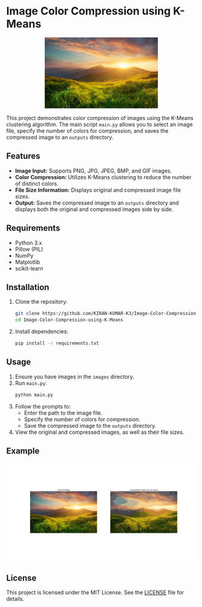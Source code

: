
# Image Color Compression using K-Means

<p align="center">
  <img src="images/6.png" alt="Color Compression" width="300">
</p>

This project demonstrates color compression of images using the K-Means clustering algorithm. The main script `main.py` allows you to select an image file, specify the number of colors for compression, and saves the compressed image to an `outputs` directory.

## Features

- **Image Input:** Supports PNG, JPG, JPEG, BMP, and GIF images.
- **Color Compression:** Utilizes K-Means clustering to reduce the number of distinct colors.
- **File Size Information:** Displays original and compressed image file sizes.
- **Output:** Saves the compressed image to an `outputs` directory and displays both the original and compressed images side by side.

## Requirements

- Python 3.x
- Pillow (PIL)
- NumPy
- Matplotlib
- scikit-learn

## Installation

1. Clone the repository:
   ```bash
   git clone https://github.com/KIRAN-KUMAR-K3/Image-Color-Compression-using-K-Means.git
   cd Image-Color-Compression-using-K-Means
   ```

2. Install dependencies:
   ```bash
   pip install -r requirements.txt
   ```

## Usage

1. Ensure you have images in the `images` directory.
2. Run `main.py`:
   ```bash
   python main.py
   ```
3. Follow the prompts to:
   - Enter the path to the image file.
   - Specify the number of colors for compression.
   - Save the compressed image to the `outputs` directory.
4. View the original and compressed images, as well as their file sizes.

## Example

![Original and Compressed Image](images/comparision.png)

## License

This project is licensed under the MIT License. See the [LICENSE](LICENSE) file for details.
